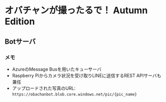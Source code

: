 # オバチャンが撮ったるで！ Autumn Edition
## Botサーバ
### メモ
- AzureのMessage Busを用いたキューサーバ
- Raspberry Piからカメラ状況を受け取りLINEに送信するREST APIサーバも兼任
- アップロードされた写真のURL: `https://obachanbot.blob.core.windows.net/pic/{pic_name}`